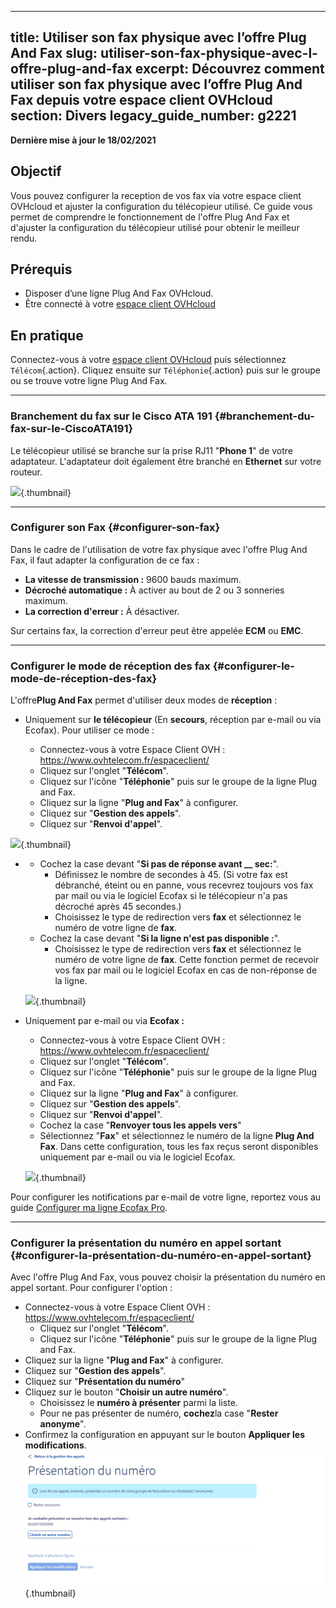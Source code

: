 
---
title: Utiliser son fax physique avec l’offre Plug And Fax
slug: utiliser-son-fax-physique-avec-l-offre-plug-and-fax
excerpt: Découvrez comment utiliser son fax physique avec l’offre Plug And Fax depuis votre espace client OVHcloud
section: Divers
legacy_guide_number: g2221
---


**Dernière mise à jour le 18/02/2021**

## Objectif

Vous pouvez configurer la reception de vos fax via votre espace client OVHcloud et ajuster la configuration du télécopieur utilisé. Ce guide vous permet de comprendre le fonctionnement de l'offre Plug And Fax et d'ajuster la configuration du télécopieur utilisé pour obtenir le meilleur rendu.

## Prérequis

- Disposer d’une ligne Plug And Fax OVHcloud.
- Être connecté à votre [espace client OVHcloud](https://www.ovh.com/auth/?action=gotomanager)

## En pratique

Connectez-vous à votre [espace client OVHcloud](https://www.ovh.com/auth/?action=gotomanager) puis sélectionnez `Télécom`{.action}. Cliquez ensuite sur `Téléphonie`{.action} puis sur le groupe ou se trouve votre ligne Plug And Fax.

------------------------------------------------------------------------

### Branchement du fax sur le Cisco ATA 191 {#branchement-du-fax-sur-le-CiscoATA191}

Le télécopieur utilisé se branche sur la prise RJ11 "**Phone 1**" de votre adaptateur. L'adaptateur doit également être branché en **Ethernet** sur votre routeur.

 ![](images/cicso-ATA-191.jpg){.thumbnail}

------------------------------------------------------------------------

### Configurer son Fax {#configurer-son-fax}

Dans le cadre de l'utilisation de votre fax physique avec l'offre Plug And Fax, il faut adapter la configuration de ce fax :

-   **La vitesse de transmission :** 9600 bauds maximum.
-   **Décroché automatique :** À activer au bout de 2 ou 3 sonneries maximum.
-   **La correction d'erreur :** À désactiver.

Sur certains fax, la correction d'erreur peut être appelée **ECM** ou **EMC**.

------------------------------------------------------------------------

### Configurer le mode de réception des fax {#configurer-le-mode-de-réception-des-fax}

L'offre**Plug And Fax** permet d'utiliser deux modes de **réception** :

-   Uniquement sur **le télécopieur** (En **secours**, réception par e-mail ou via Ecofax). Pour utiliser ce mode :

    -   Connectez-vous à votre Espace Client OVH : <https://www.ovhtelecom.fr/espaceclient/>
    -   Cliquez sur l'onglet "**Télécom**".
    -   Cliquez sur l'icône "**Téléphonie**" puis sur le groupe de la ligne Plug and Fax.
    -   Cliquez sur la ligne "**Plug and Fax**" à configurer.
    -   Cliquez sur "**Gestion des appels**".
    -   Cliquez sur "**Renvoi d'appel**".

![](images/Gestion_des_appels.jpg ){.thumbnail}

-   -   Cochez la case devant "**Si pas de réponse avant \_\_ sec:**".
        -   Définissez le nombre de secondes à 45. (Si votre fax est débranché, éteint ou en panne, vous recevrez toujours vos fax par mail ou via le logiciel Ecofax si le télécopieur n'a pas décroché après 45 secondes.)
        -   Choisissez le type de redirection vers **fax** et sélectionnez le numéro de votre ligne de **fax**.
    -   Cochez la case devant "**Si la ligne n'est pas disponible :**".
        -   Choisissez le type de redirection vers **fax** et sélectionnez le numéro de votre ligne de **fax**. Cette fonction permet de recevoir vos fax par mail ou le logiciel Ecofax en cas de non-réponse de la ligne.

    ![](images/Renvoi_dappel.jpg ){.thumbnail}

-   Uniquement par e-mail ou via **Ecofax :**
    -   Connectez-vous à votre Espace Client OVH : <https://www.ovhtelecom.fr/espaceclient/>
    -   Cliquez sur l'onglet "**Télécom**".
    -   Cliquez sur l'icône "**Téléphonie**" puis sur le groupe de la ligne Plug and Fax.
    -   Cliquez sur la ligne "**Plug and Fax**" à configurer.
    -   Cliquez sur "**Gestion des appels**".
    -   Cliquez sur "**Renvoi d'appel**".
    -   Cochez la case "**Renvoyer tous les appels vers**"
    -   Sélectionnez "**Fax**" et sélectionnez le numéro de la ligne **Plug And Fax**. Dans cette configuration, tous les fax reçus seront disponibles uniquement par e-mail ou via le logiciel Ecofax.

    ![](images/Renvoi_dappel.jpg ){.thumbnail}

Pour configurer les notifications par e-mail de votre ligne, reportez vous au guide [Configurer ma ligne Ecofax Pro]({originalUrl}/display/CRFAX/Configurer+ma+ligne+Ecofax+Pro).

------------------------------------------------------------------------

### Configurer la présentation du numéro en appel sortant {#configurer-la-présentation-du-numéro-en-appel-sortant}

Avec l'offre Plug And Fax, vous pouvez choisir la présentation du numéro en appel sortant. Pour configurer l'option :

-   Connectez-vous à votre Espace Client OVH : <https://www.ovhtelecom.fr/espaceclient/>
    -   Cliquez sur l'onglet "**Télécom**".
    -   Cliquez sur l'icône "**Téléphonie**" puis sur le groupe de la ligne Plug and Fax.
-   Cliquez sur la ligne "**Plug and Fax**" à configurer.
-   Cliquez sur "**Gestion des appels**".
-   Cliquez sur "**Présentation du numéro**"
-   Cliquez sur le bouton "**Choisir un autre numéro**".
    -   Choisissez le **numéro à présenter** parmi la liste.
    -   Pour ne pas présenter de numéro, **cochez**la case "**Rester anonyme**".
-   Confirmez la configuration en appuyant sur le bouton **Appliquer les modifications**. ![](images/Présentation_du_numéro.jpg){.thumbnail}
